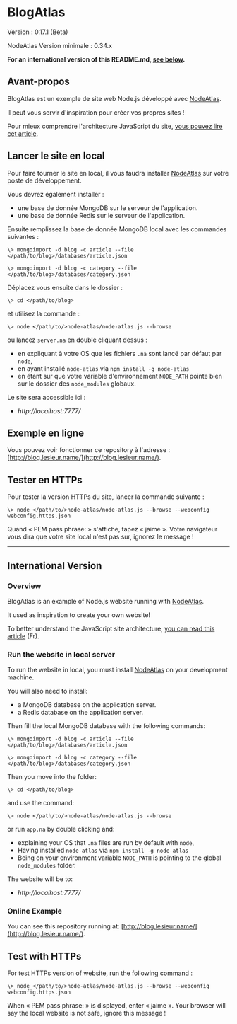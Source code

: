 # BlogAtlas #

Version : 0.17.1 (Beta)

NodeAtlas Version minimale : 0.34.x

**For an international version of this README.md, [see below](#international-version).**



## Avant-propos ##

BlogAtlas est un exemple de site web Node.js développé avec [NodeAtlas](http://haeresis.github.io/NodeAtlas/).

Il peut vous servir d'inspiration pour créer vos propres sites !

Pour mieux comprendre l'architecture JavaScript du site, [vous pouvez lire cet article](http://blog.lesieur.name/structurer-le-javascript-de-son-site-avec-ou-sans-framework/).



## Lancer le site en local ##

Pour faire tourner le site en local, il vous faudra installer [NodeAtlas](http://haeresis.github.io/NodeAtlas/) sur votre poste de développement.

Vous devrez également installer :
- une base de donnée MongoDB sur le serveur de l'application.
- une base de donnée Redis sur le serveur de l'application.

Ensuite remplissez la base de donnée MongoDB local avec les commandes suivantes :

```
\> mongoimport -d blog -c article --file </path/to/blog>/databases/article.json
```

```
\> mongoimport -d blog -c category --file </path/to/blog>/databases/category.json
```

Déplacez vous ensuite dans le dossier :


```
\> cd </path/to/blog>
```

et utilisez la commande :

```
\> node </path/to/>node-atlas/node-atlas.js --browse
```

ou lancez `server.na` en double cliquant dessus :
- en expliquant à votre OS que les fichiers `.na` sont lancé par défaut par `node`,
- en ayant installé `node-atlas` via `npm install -g node-atlas`
- en étant sur que votre variable d'environnement `NODE_PATH` pointe bien sur le dossier des `node_modules` globaux.

Le site sera accessible ici :

- *http://localhost:7777/*



## Exemple en ligne ##

Vous pouvez voir fonctionner ce repository à l'adresse : [http://blog.lesieur.name/](http://blog.lesieur.name/).



## Tester en HTTPs ##

Pour tester la version HTTPs du site, lancer la commande suivante :

```
\> node </path/to/>node-atlas/node-atlas.js --browse --webconfig webconfig.https.json
```

Quand « PEM pass phrase: » s'affiche, tapez « jaime ». Votre navigateur vous dira que votre site local n'est pas sur, ignorez le message !



-----


## International Version ##

### Overview ###

BlogAtlas is an example of Node.js website running with [NodeAtlas](http://haeresis.github.io/NodeAtlas/).

It used as inspiration to create your own website!

To better understand the JavaScript site architecture, [you can read this article](http://blog.lesieur.name/structurer-le-javascript-de-son-site-avec-ou-sans-framework/) (Fr).



### Run the website in local server ###

To run the website in local, you must install [NodeAtlas](http://haeresis.github.io/NodeAtlas/) on your development machine.

You will also need to install:
- a MongoDB database on the application server.
- a Redis database on the application server.

Then fill the local MongoDB database with the following commands:

```
\> mongoimport -d blog -c article --file </path/to/blog>/databases/article.json
```

```
\> mongoimport -d blog -c category --file </path/to/blog>/databases/category.json
```

Then you move into the folder:


```
\> cd </path/to/blog>
```

and use the command:

```
\> node </path/to/>node-atlas/node-atlas.js --browse
```

or run `app.na` by double clicking and:
- explaining your OS that `.na` files are run by default with `node`,
- Having installed `node-atlas` via `npm install -g node-atlas`
- Being on your environment variable `NODE_PATH` is pointing to the global `node_modules` folder.

The website will be to:

- *http://localhost:7777/*



### Online Example ###

You can see this repository running at: [http://blog.lesieur.name/](http://blog.lesieur.name/).



## Test with HTTPs ##

For test HTTPs version of website, run the following command :

```
\> node </path/to/>node-atlas/node-atlas.js --browse --webconfig webconfig.https.json
```

When « PEM pass phrase: » is displayed, enter « jaime ». Your browser will say the local website is not safe, ignore this message !